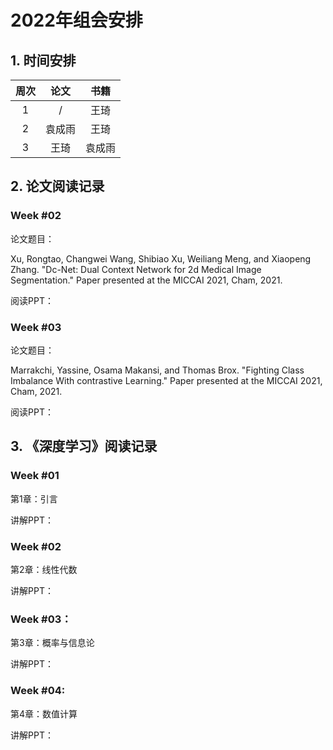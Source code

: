 # 2022年组会安排

## 1. 时间安排

| 周次 | 论文 | 书籍 |
| :------:| :------: | :------: |
| 1 | / | 王琦 |
| 2 | 袁成雨 | 王琦 |
| 3 | 王琦 | 袁成雨 |

## 2. 论文阅读记录
### Week #02  

论文题目：

Xu, Rongtao, Changwei Wang, Shibiao Xu, Weiliang Meng, and Xiaopeng Zhang. "Dc-Net: Dual Context Network for 2d Medical Image Segmentation." Paper presented at the MICCAI 2021, Cham, 2021.

阅读PPT：

### Week #03
论文题目：

Marrakchi, Yassine, Osama Makansi, and Thomas Brox. "Fighting Class Imbalance With contrastive Learning." Paper presented at the MICCAI 2021, Cham, 2021.  

阅读PPT：  

## 3. 《深度学习》阅读记录
### Week #01
第1章：引言

讲解PPT：  

### Week #02
第2章：线性代数

讲解PPT：

### Week #03：
第3章：概率与信息论

讲解PPT：

### Week #04:
第4章：数值计算

讲解PPT：